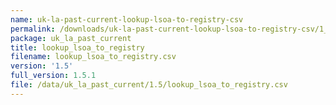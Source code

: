 ```yaml
---
name: uk-la-past-current-lookup-lsoa-to-registry-csv
permalink: /downloads/uk-la-past-current-lookup-lsoa-to-registry-csv/1_5
package: uk_la_past_current
title: lookup_lsoa_to_registry
filename: lookup_lsoa_to_registry.csv
version: '1.5'
full_version: 1.5.1
file: /data/uk_la_past_current/1.5/lookup_lsoa_to_registry.csv
---
```

